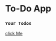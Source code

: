 # To-Do App

### `Your Todos`

[click Me](https://www.google.com)
<!-- for link 
[click here](https://google.com)
##
###
#### for diferent headings
`word` highlighted word
-->
